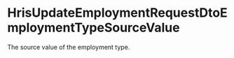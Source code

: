 # HrisUpdateEmploymentRequestDtoEmploymentTypeSourceValue

The source value of the employment type.

